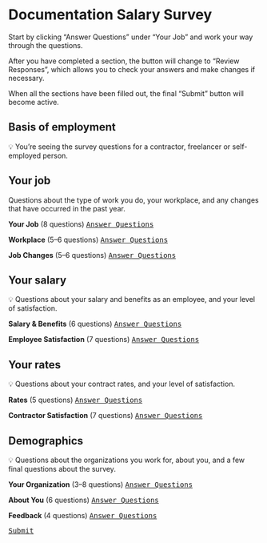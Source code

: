 # Documentation Salary Survey

Start by clicking “Answer Questions” under “Your Job” and work your way through the questions.

After you have completed a section, the button will change to “Review Responses”, which allows you to check your answers and make changes if necessary.

When all the sections have been filled out, the final “Submit” button will become active.

## Basis of employment

:bulb: You’re seeing the survey questions for a contractor, freelancer or self-employed person.

## Your job

Questions about the type of work you do, your workplace, and any changes that have occurred in the past year.

**Your Job** (8 questions) 
<kbd>[Answer Questions](../A_employment_parameters/A_1_hours_employee.md)</kbd>

**Workplace** (5–6 questions) 
<kbd>[Answer Questions]()</kbd>

**Job Changes** (5–6 questions) 
<kbd>[Answer Questions]()</kbd>

## Your salary

:bulb: Questions about your salary and benefits as an employee, and your level of satisfaction.

**Salary & Benefits** (6 questions) 
<kbd>[Answer Questions]()</kbd>

**Employee Satisfaction** (7 questions) 
<kbd>[Answer Questions]()</kbd>

## Your rates

:bulb: Questions about your contract rates, and your level of satisfaction.

**Rates** (5 questions) 
<kbd>[Answer Questions]()</kbd>

**Contractor Satisfaction** (7 questions) 
<kbd>[Answer Questions]()</kbd>

## Demographics

:bulb: Questions about the organizations you work for, about you, and a few final questions about the survey.

**Your Organization** (3–8 questions) 
<kbd>[Answer Questions]()</kbd>

**About You** (6 questions) 
<kbd>[Answer Questions]()</kbd>

**Feedback** (4 questions) 
<kbd>[Answer Questions]()</kbd>

<kbd>[Submit]()</kbd>